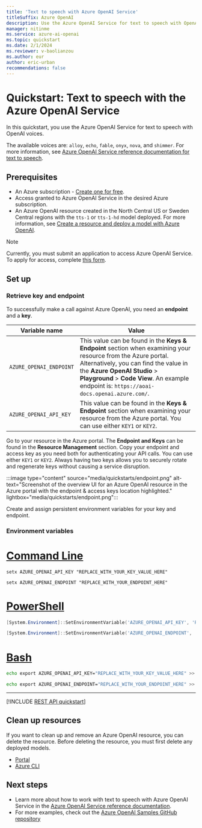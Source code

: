```yaml
---
title: 'Text to speech with Azure OpenAI Service'
titleSuffix: Azure OpenAI
description: Use the Azure OpenAI Service for text to speech with OpenAI voices.
manager: nitinme
ms.service: azure-ai-openai
ms.topic: quickstart
ms.date: 2/1/2024
ms.reviewer: v-baolianzou
ms.author: eur
author: eric-urban
recommendations: false
---
```


# Quickstart: Text to speech with the Azure OpenAI Service

In this quickstart, you use the Azure OpenAI Service for text to speech with OpenAI voices.  

The available voices are: `alloy`, `echo`, `fable`, `onyx`, `nova`, and `shimmer`. For more information, see [Azure OpenAI Service reference documentation for text to speech](./reference.md#text-to-speech).

## Prerequisites

- An Azure subscription - [Create one for free](https://azure.microsoft.com/free/cognitive-services?azure-portal=true).
- Access granted to Azure OpenAI Service in the desired Azure subscription.
- An Azure OpenAI resource created in the North Central US or Sweden Central regions with the `tts-1` or `tts-1-hd` model deployed. For more information, see [Create a resource and deploy a model with Azure OpenAI](how-to/create-resource.md).

> [!NOTE]
> Currently, you must submit an application to access Azure OpenAI Service. To apply for access, complete [this form](https://aka.ms/oai/access). 

## Set up

### Retrieve key and endpoint

To successfully make a call against Azure OpenAI, you need an **endpoint** and a **key**.

|Variable name | Value |
|--------------------------|-------------|
| `AZURE_OPENAI_ENDPOINT`               | This value can be found in the **Keys & Endpoint** section when examining your resource from the Azure portal. Alternatively, you can find the value in the **Azure OpenAI Studio** > **Playground** > **Code View**. An example endpoint is: `https://aoai-docs.openai.azure.com/`.|
| `AZURE_OPENAI_API_KEY` | This value can be found in the **Keys & Endpoint** section when examining your resource from the Azure portal. You can use either `KEY1` or `KEY2`.|

Go to your resource in the Azure portal. The **Endpoint and Keys** can be found in the **Resource Management** section. Copy your endpoint and access key as you need both for authenticating your API calls. You can use either `KEY1` or `KEY2`. Always having two keys allows you to securely rotate and regenerate keys without causing a service disruption.

:::image type="content" source="media/quickstarts/endpoint.png" alt-text="Screenshot of the overview UI for an Azure OpenAI resource in the Azure portal with the endpoint & access keys location highlighted." lightbox="media/quickstarts/endpoint.png":::

Create and assign persistent environment variables for your key and endpoint.

### Environment variables

# [Command Line](#tab/command-line)

```CMD
setx AZURE_OPENAI_API_KEY "REPLACE_WITH_YOUR_KEY_VALUE_HERE" 
```

```CMD
setx AZURE_OPENAI_ENDPOINT "REPLACE_WITH_YOUR_ENDPOINT_HERE" 
```

# [PowerShell](#tab/powershell)

```powershell
[System.Environment]::SetEnvironmentVariable('AZURE_OPENAI_API_KEY', 'REPLACE_WITH_YOUR_KEY_VALUE_HERE', 'User')
```

```powershell
[System.Environment]::SetEnvironmentVariable('AZURE_OPENAI_ENDPOINT', 'REPLACE_WITH_YOUR_ENDPOINT_HERE', 'User')
```

# [Bash](#tab/bash)

```Bash
echo export AZURE_OPENAI_API_KEY="REPLACE_WITH_YOUR_KEY_VALUE_HERE" >> /etc/environment && source /etc/environment
```

```Bash
echo export AZURE_OPENAI_ENDPOINT="REPLACE_WITH_YOUR_ENDPOINT_HERE" >> /etc/environment && source /etc/environment
```
---

[!INCLUDE [REST API quickstart](includes/text-to-speech-rest.md)]

## Clean up resources

If you want to clean up and remove an Azure OpenAI resource, you can delete the resource. Before deleting the resource, you must first delete any deployed models.

- [Portal](../multi-service-resource.md?pivots=azportal#clean-up-resources)
- [Azure CLI](../multi-service-resource.md?pivots=azcli#clean-up-resources)

## Next steps

* Learn more about how to work with text to speech with Azure OpenAI Service in the [Azure OpenAI Service reference documentation](./reference.md#text-to-speech).
* For more examples, check out the [Azure OpenAI Samples GitHub repository](https://aka.ms/AOAICodeSamples)
